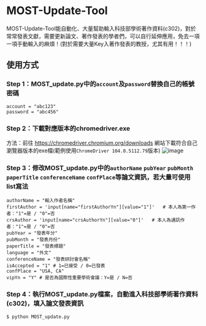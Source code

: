 ﻿# MOST-Update-Tool
MOST-Update-Tool能自動化、大量幫助輸入科技部學術著作資料(c302)，對於常常發表文獻，需要更新論文、著作發表的學者們，可以自行延伸應用，免去一項一項手動輸入的麻煩！(對於需要大量Key入著作發表的教授，尤其有用！！！)

## 使用方式

### Step 1：MOST_update.py中的`account`及`password`替換自己的帳號密碼
```
account = "abc123"
password = "abc456"
```

### Step 2：下載對應版本的chromedriver.exe
方法：前往 https://chromedriver.chromium.org/downloads 網站下載符合自己瀏覽器版本的exe檔(範例使用`ChromeDriver 104.0.5112.79`版本)
![image](https://user-images.githubusercontent.com/111637364/187375231-b8d4c5dc-ff65-4cc6-b9e5-7a60d376b939.png)

### Step 3：修改MOST_update.py中的`authorName` `pubYear` `pubMonth` `paperTitle` `conferenceName` `confPlace`等論文資訊，若大量可使用list寫法
```
authorName = "輸入作者名稱"
firstAuthor = 'input[name="firstAuthorYn"][value="1"]'   # 本人為第一作者："1"=是 / "0"=否
crsAuthor = 'input[name="crsAuthorYn"][value="0"]'   # 本人為通訊作者："1"=是 / "0"=否
pubYear = "發表年分"
pubMonth = "發表月份"
paperTitle = "發表標題"
language = "外文"
conferenceName = "發表研討會名稱"
isAccepted = "1" # 1=已接受 / 0=已發表
confPlace = "USA, CA"
vipYn = "Y" # 是否為國際性重要學術會議：Y=是 / N=否
```

### Step 4：執行MOST_update.py檔案，自動進入科技部學術著作資料(c302)，填入論文發表資訊
```
$ python MOST_update.py
```
